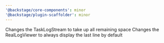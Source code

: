 ```yaml
---
'@backstage/core-components': minor
'@backstage/plugin-scaffolder': minor
---
```


Changes the TaskLogStream to take up all remaining space
Changes the RealLogViewer to always display the last line by default
